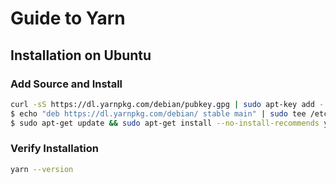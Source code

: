 # Guide to Yarn

## Installation on Ubuntu

### Add Source and Install

```bash
curl -sS https://dl.yarnpkg.com/debian/pubkey.gpg | sudo apt-key add -
$ echo "deb https://dl.yarnpkg.com/debian/ stable main" | sudo tee /etc/apt/sources.list.d/yarn.list
$ sudo apt-get update && sudo apt-get install --no-install-recommends yarn
```

### Verify Installation

```bash
yarn --version
```

